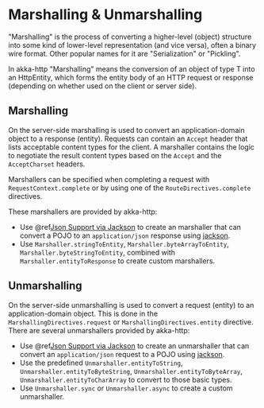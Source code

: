 <a id="marshalling-java"></a>
# Marshalling & Unmarshalling

"Marshalling" is the process of converting a higher-level (object) structure into some kind of lower-level
representation (and vice versa), often a binary wire format. Other popular names for it are "Serialization" or
"Pickling".

In akka-http "Marshalling" means the conversion of an object of type T into an HttpEntity, which forms the entity body
of an HTTP request or response (depending on whether used on the client or server side).

## Marshalling

On the server-side marshalling is used to convert an application-domain object to a response (entity). Requests can
contain an `Accept` header that lists acceptable content types for the client. A marshaller contains the logic to
negotiate the result content types based on the `Accept` and the `AcceptCharset` headers.

Marshallers can be specified when completing a request with `RequestContext.complete` or by using one of the
`RouteDirectives.complete` directives.

These marshallers are provided by akka-http:

>
 * Use @ref[Json Support via Jackson](../common/json-support.md#json-jackson-support-java) to create an marshaller that can convert a POJO to an `application/json`
response using [jackson](https://github.com/FasterXML/jackson).
 * Use `Marshaller.stringToEntity`, `Marshaller.byteArrayToEntity`, `Marshaller.byteStringToEntity`,
combined with `Marshaller.entityToResponse` to create custom marshallers.

## Unmarshalling

On the server-side unmarshalling is used to convert a request (entity) to an application-domain object. This is done
in the `MarshallingDirectives.request` or `MarshallingDirectives.entity` directive. There are several unmarshallers
provided by akka-http:

>
 * Use @ref[Json Support via Jackson](../common/json-support.md#json-jackson-support-java) to create an unmarshaller that can convert an `application/json` request
to a POJO using [jackson](https://github.com/FasterXML/jackson).
 * Use the predefined `Unmarshaller.entityToString`, `Unmarshaller.entityToByteString`, `Unmarshaller.entityToByteArray`,
`Unmarshaller.entityToCharArray` to convert to those basic types.
 * Use `Unmarshaller.sync` or `Unmarshaller.async` to create a custom unmarshaller.